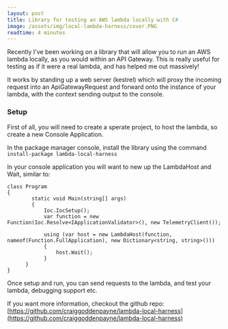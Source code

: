 ```yaml
---
layout: post
title: Library for testing an AWS lambda locally with C#
image: /assets/img/local-lambda-harness/cover.PNG
readtime: 4 minutes
---
```


Recently I've been working on a library that will allow you to run an AWS lambda locally, as you would within an API Gateway. This is really useful for testing as if it were a real lambda, and has helped me out massively!

It works by standing up a web server (kestrel) which will proxy the incoming request into an ApiGatewayRequest and forward onto the instance of your lambda, with the context sending output to the console.

### Setup

First of all, you will need to create a sperate project, to host the lambda, so create a new Console Application.

In the package manager console, install the library using the command `install-package lambda-local-harness`

In your console application you will want to new up the LambdaHost and Wait, similar to:

```
class Program
{
        static void Main(string[] args)
        {
            Ioc.IocSetup();
            var function = new Function(Ioc.Resolve<IApplicationValidator>(), new TelemetryClient());

            using (var host = new LambdaHost(function, nameof(Function.FullApplication), new Dictionary<string, string>()))
            {
                host.Wait();
            }
      }
}
```

<amp-img src="/assets/img/local-lambda-harness/console.PNG"
  width="642"
  height="183"
  layout="responsive">
</amp-img>

Once setup and run, you can send requests to the lambda, and test your lambda, debugging support etc.

If you want more information, checkout the github repo:
[https://github.com/craiggoddenpayne/lambda-local-harness](https://github.com/craiggoddenpayne/lambda-local-harness)
